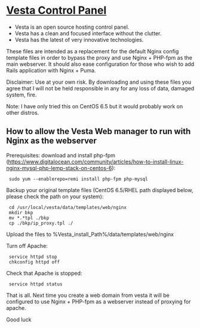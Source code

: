 [Vesta Control Panel](http://vestacp.com/)
==================================================

* Vesta is an open source hosting control panel.
* Vesta has a clean and focused interface without the clutter.
* Vesta has the latest of very innovative technologies.

These files are intended as a replacement for the default Nginx config template files in order to bypass the proxy and use Nginx + PHP-fpm as the main webserver. It should also ease configuration for those who wish to add Rails application with Nginx + Puma.

Disclaimer: Use at your own risk. By downloading and using these files you agree that I will not be held responsible in any for any loss of data, damaged system, fire.

Note: I have only tried this on CentOS 6.5 but it would probably work on other distros.


How to allow the Vesta Web manager to run with Nginx as the webserver
----

Prerequisites: download and install php-fpm (https://www.digitalocean.com/community/articles/how-to-install-linux-nginx-mysql-php-lemp-stack-on-centos-6):

``` 
 sudo yum --enablerepo=remi install php-fpm php-mysql
```


Backup your original template files (CentOS 6.5/RHEL path displayed below, please check the path on your system):

```
 cd /usr/local/vesta/data/templates/web/nginx
 mkdir bkp
 mv *.*tpl ./bkp
 cp ./bkp/ip_proxy.tpl ./
```

Upload the files to %Vesta_install_Path%/data/templates/web/nginx

Turn off Apache:

``` 
 service httpd stop
 chkconfig httpd off
```

Check that Apache is stopped:

```
 service httpd status
```

That is all. Next time you create a web domain from vesta it will be configured to use Nginx + PHP-fpm as a webserver instead of proxying for apache.

Good luck
